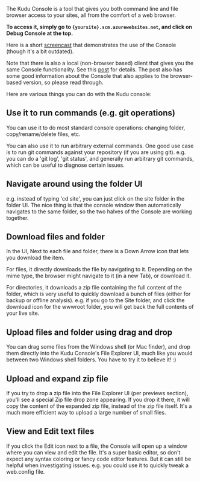 The Kudu Console is a tool that gives you both command line and file browser access to your sites, all from the comfort of a web browser.

**To access it, simply go to `{yoursite}.scm.azurewebsites.net`, and click on Debug Console at the top.**

Here is a short [screencast](http://www.youtube.com/watch?v=kxgTtIeFppk) that demonstrates the use of the Console (though it's a bit outdated).

Note that there is also a local (non-browser based) client that gives you the same Console functionality. See this [post](http://blog.amitapple.com/post/45675601255/azurewebsiteterminal) for details. The post also has some good information about the Console that also applies to the browser-based version, so please read through.

Here are various things you can do with the Kudu console:

## Use it to run commands (e.g. git operations)

You can use it to do most standard console operations: changing folder, copy/rename/delete files, etc.

You can also use it to run arbitrary external commands. One good use case is to run git commands against your repository (if you are using git). e.g. you can do a 'git log', 'git status', and generally run arbitrary git commands, which can be useful to diagnose certain issues.


## Navigate around using the folder UI

e.g. instead of typing 'cd site', you can just click on the site folder in the folder UI. The nice thing is that the console window then automatically navigates to the same folder, so the two halves of the Console are working together.


## Download files and folder

In the UI, Next to each file and folder, there is a Down Arrow icon that lets you download the item.

For files, it directly downloads the file by navigating to it. Depending on the mime type, the browser might navigate to it (in a new Tab), or download it.

For directories, it downloads a zip file containing the full content of the folder, which is very useful to quickly download a bunch of files (either for backup or offline analysis). e.g. if you go to the Site folder, and click the download icon for the wwwroot folder, you will get back the full contents of your live site.


## Upload files and folder using drag and drop

You can drag some files from the Windows shell (or Mac finder), and drop them directly into the Kudu Console's File Explorer UI, much like you would between two Windows shell folders. You have to try it to believe it! :)


## Upload and expand zip file

If you try to drop a zip file into the File Explorer UI (per previews section), you'll see a special Zip file drop zone appearing. If you drop it there, it will copy the content of the expanded zip file, instead of the zip file itself. It's a much more efficient way to upload a large number of small files.

## View and Edit text files

If you click the Edit icon next to a file, the Console will open up a window where you can view and edit the file. It's a super basic editor, so don't expect any syntax coloring or fancy code editor features. But it can still be helpful when investigating issues. e.g. you could use it to quickly tweak a web.config file.
